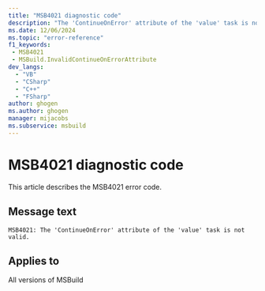 ```yaml
---
title: "MSB4021 diagnostic code"
description: "The 'ContinueOnError' attribute of the 'value' task is not valid."
ms.date: 12/06/2024
ms.topic: "error-reference"
f1_keywords:
 - MSB4021
 - MSBuild.InvalidContinueOnErrorAttribute
dev_langs:
  - "VB"
  - "CSharp"
  - "C++"
  - "FSharp"
author: ghogen
ms.author: ghogen
manager: mijacobs
ms.subservice: msbuild
---
```


# MSB4021 diagnostic code

<!-- :::ErrorDefinitionDescription::: -->
<!-- :::editable-content name="introDescription"::: -->
This article describes the MSB4021 error code.
<!-- :::editable-content-end::: -->

## Message text

```output
MSB4021: The 'ContinueOnError' attribute of the 'value' task is not valid.
```

<!-- :::editable-content name="postOutputDescription"::: -->
<!--
{StrBegin="MSB4021: "}LOCALIZATION: "ContinueOnError" should not be localized. "{1}" is a message from another exception explaining the problem.
-->
<!-- :::editable-content-end::: -->
<!-- :::ErrorDefinitionDescription-end::: -->

## Applies to

All versions of MSBuild
